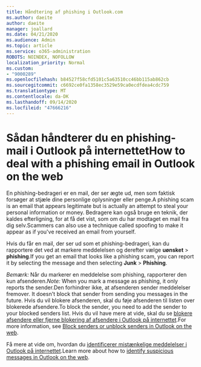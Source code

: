 ```yaml
---
title: Håndtering af phishing i Outlook.com
ms.author: daeite
author: daeite
manager: joallard
ms.date: 04/21/2020
ms.audience: Admin
ms.topic: article
ms.service: o365-administration
ROBOTS: NOINDEX, NOFOLLOW
localization_priority: Normal
ms.custom:
- "9000289"
ms.openlocfilehash: b84527f58cfd5101c5a63510cc46bb115ab862cb
ms.sourcegitcommit: c6692ce0fa1358ec3529e59ca0ecdfdea4cdc759
ms.translationtype: MT
ms.contentlocale: da-DK
ms.lasthandoff: 09/14/2020
ms.locfileid: "47666216"
---
```

# <a name="how-to-deal-with-a-phishing-email-in-outlook-on-the-web"></a><span data-ttu-id="d913a-102">Sådan håndterer du en phishing-mail i Outlook på internettet</span><span class="sxs-lookup"><span data-stu-id="d913a-102">How to deal with a phishing email in Outlook on the web</span></span>

<span data-ttu-id="d913a-103">En phishing-bedrageri er en mail, der ser ægte ud, men som faktisk forsøger at stjæle dine personlige oplysninger eller penge.</span><span class="sxs-lookup"><span data-stu-id="d913a-103">A phishing scam is an email that appears legitimate but is actually an attempt to steal your personal information or money.</span></span> <span data-ttu-id="d913a-104">Bedragere kan også bruge en teknik, der kaldes efterligning, for at få det vist, som om du har modtaget en mail fra dig selv.</span><span class="sxs-lookup"><span data-stu-id="d913a-104">Scammers can also use a technique called spoofing to make it appear as if you've received an email from yourself.</span></span>

<span data-ttu-id="d913a-105">Hvis du får en mail, der ser ud som et phishing-bedrageri, kan du rapportere det ved at markere meddelelsen og derefter vælge **uønsket**  >  **phishing**.</span><span class="sxs-lookup"><span data-stu-id="d913a-105">If you get an email that looks like a phishing scam, you can report it by selecting the message and then selecting **Junk** > **Phishing**.</span></span>

<span data-ttu-id="d913a-106">*Bemærk:* Når du markerer en meddelelse som phishing, rapporterer den kun afsenderen.</span><span class="sxs-lookup"><span data-stu-id="d913a-106">*Note:* When you mark a message as phishing, it only reports the sender.</span></span><span data-ttu-id="d913a-107">Den forhindrer ikke, at afsenderen sender meddelelser fremover.</span><span class="sxs-lookup"><span data-stu-id="d913a-107"> It doesn't block that sender from sending you messages in the future.</span></span> <span data-ttu-id="d913a-108">Hvis du vil blokere afsenderen, skal du føje afsenderen til listen over blokerede afsendere.</span><span class="sxs-lookup"><span data-stu-id="d913a-108">To block the sender, you need to add the sender to your blocked senders list.</span></span> <span data-ttu-id="d913a-109">Hvis du vil have mere at vide, skal du se [blokere afsendere eller fjerne blokering af afsendere i Outlook på internettet](https://support.office.com/article/9bf812d4-6995-4d19-901a-76d6e26939b0).</span><span class="sxs-lookup"><span data-stu-id="d913a-109">For more information, see [Block senders or unblock senders in Outlook on the web](https://support.office.com/article/9bf812d4-6995-4d19-901a-76d6e26939b0).</span></span>

<span data-ttu-id="d913a-110">Få mere at vide om, hvordan du [identificerer mistænkelige meddelelser i Outlook på internettet](https://support.office.com/article/3d44102b-6ce3-4f7c-a359-b623bec82206).</span><span class="sxs-lookup"><span data-stu-id="d913a-110">Learn more about how to [identify suspicious messages in Outlook on the web](https://support.office.com/article/3d44102b-6ce3-4f7c-a359-b623bec82206).</span></span>